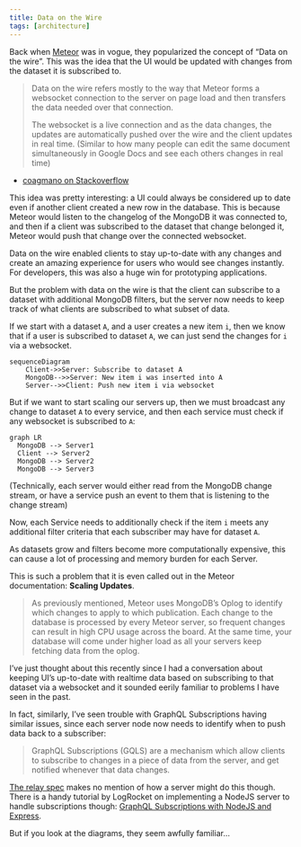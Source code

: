 ```yaml
---
title: Data on the Wire
tags: [architecture]
---
```


Back when [Meteor](https://www.meteor.com/) was in vogue, they popularized the concept of “Data on the wire”. This was the idea that the UI would be updated with changes from the dataset it is subscribed to.

> Data on the wire refers mostly to the way that Meteor forms a websocket connection to the server on page load and then transfers the data needed over that connection.
>
> The websocket is a live connection and as the data changes, the updates are automatically pushed over the wire and the client updates in real time. (Similar to how many people can edit the same document simultaneously in Google Docs and see each others changes in real time)
>

- [coagmano on Stackoverflow](https://stackoverflow.com/questions/48512242/in-meteor-what-does-data-on-the-wire-mean)

This idea was pretty interesting: a UI could always be considered up to date even if another client created a new row in the database. This is because Meteor would listen to the changelog of the MongoDB it was connected to, and then if a client was subscribed to the dataset that change belonged it, Meteor would push that change over the connected websocket.

Data on the wire enabled clients to stay up-to-date with any changes and create an amazing experience for users who would see changes instantly. For developers, this was also a huge win for prototyping applications.

But the problem with data on the wire is that the client can subscribe to a dataset with additional MongoDB filters, but the server now needs to keep track of what clients are subscribed to what subset of data.

If we start with a dataset `A`, and a user creates a new item `i`, then we know that if a user is subscribed to dataset `A`, we can just send the changes for `i` via a websocket.

```mermaid
sequenceDiagram
    Client->>Server: Subscribe to dataset A
    MongoDB-->>Server: New item i was inserted into A
    Server-->>Client: Push new item i via websocket
```

But if we want to start scaling our servers up, then we must broadcast any change to dataset `A` to every service, and then each service must check if any websocket is subscribed to `A`:

```mermaid
graph LR
  MongoDB --> Server1
  Client --> Server2
  MongoDB --> Server2
  MongoDB --> Server3 
```

(Technically, each server would either read from the MongoDB change stream, or have a service push an event to them that is listening to the change stream)

Now, each Service needs to additionally check if the item `i` meets any additional filter criteria that each subscriber may have for dataset `A`.

As datasets grow and filters become more computationally expensive, this can cause a lot of processing and memory burden for each Server.

This is such a problem that it is even called out in the Meteor documentation: **Scaling Updates**.

> As previously mentioned, Meteor uses MongoDB’s Oplog to identify which changes to apply to which publication. Each change to the database is processed by every Meteor server, so frequent changes can result in high CPU usage across the board. At the same time, your database will come under higher load as all your servers keep fetching data from the oplog.
>

I’ve just thought about this recently since I had a conversation about keeping UI’s up-to-date with realtime data based on subscribing to that dataset via a websocket and it sounded eerily familiar to problems I have seen in the past.

In fact, similarly, I’ve seen trouble with GraphQL Subscriptions having similar issues, since each server node now needs to identify when to push data back to a subscriber:

> GraphQL Subscriptions (GQLS) are a mechanism which allow clients to subscribe to changes in a piece of data from the server, and get notified whenever that data changes.
>

[The relay spec](https://relay.dev/docs/v13.0.0/guided-tour/updating-data/graphql-subscriptions/) makes no mention of how a server might do this though. There is a handy tutorial by LogRocket on implementing a NodeJS server to handle subscriptions though: [GraphQL Subscriptions with NodeJS and Express](https://blog.logrocket.com/graphql-subscriptions-nodejs-express/).

But if you look at the diagrams, they seem awfully familiar…
